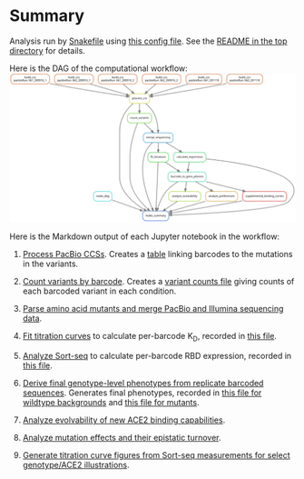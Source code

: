 # Summary

Analysis run by [Snakefile](../../Snakefile)
using [this config file](../../config.yaml).
See the [README in the top directory](../../README.md)
for details.

Here is the DAG of the computational workflow:
![dag.svg](dag.svg)

Here is the Markdown output of each Jupyter notebook in the
workflow:

1. [Process PacBio CCSs](process_ccs.md). Creates a [table](../variants/nucleotide_variant_table.csv)
   linking barcodes to the mutations in the variants.

2. [Count variants by barcode](count_variants.md).
   Creates a [variant counts file](../counts/variant_counts.csv)
   giving counts of each barcoded variant in each condition.

3. [Parse amino acid mutants and merge PacBio and Illumina sequencing data](merge_sequencing.md).

4. [Fit titration curves](compute_binding_Kd.md) to calculate per-barcode K<sub>D</sub>, recorded in [this file](../binding_Kds/binding_Kds.csv).

5. [Analyze Sort-seq](compute_expression_meanF.md) to calculate per-barcode RBD expression, recorded in [this file](../expression_meanFs/expression_meanFs.csv).

6. [Derive final genotype-level phenotypes from replicate barcoded sequences](barcode_to_genotype_phenotypes.md).
   Generates final phenotypes, recorded in [this file for wildtype backgrounds](../final_variant_scores/wt_variant_scores.csv) and [this file for mutants](../final_variant_scores/mut_variant_scores.csv).

7. [Analyze evolvability of new ACE2 binding capabilities](analyze_evolvability.md).

8. [Analyze mutation effects and their epistatic turnover](analyze_preferences.md).

9. [Generate titration curve figures from Sort-seq measurements for select genotype/ACE2 illustrations](supplemental_binding_curves.md).